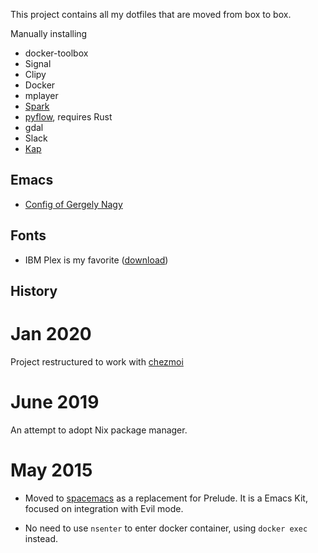 This project contains all my dotfiles that are moved from box to box.

Manually installing

- docker-toolbox
- Signal
- Clipy
- Docker
- mplayer
- [Spark](https://sparkmailapp.com/)
- [pyflow](https://github.com/David-OConnor/pyflow), requires Rust
- gdal
- Slack
- [Kap](https://getkap.co/)

## Emacs

- [Config of Gergely Nagy](https://github.com/algernon/emacs.d/blob/master/.spacemacs)

## Fonts

- IBM Plex is my favorite ([download](https://github.com/IBM/plex/releases/))
## History

# Jan 2020
Project restructured to work with [chezmoi](https://github.com/twpayne/chezmoi/blob/master/docs/HOWTO.md)

# June 2019
An attempt to adopt Nix package manager.

# May 2015

* Moved to [spacemacs](https://github.com/syl20bnr/spacemacs) as a replacement for Prelude.
  It is a Emacs Kit, focused on integration with Evil mode.

* No need to use `nsenter` to enter docker container, using `docker exec` instead. 
